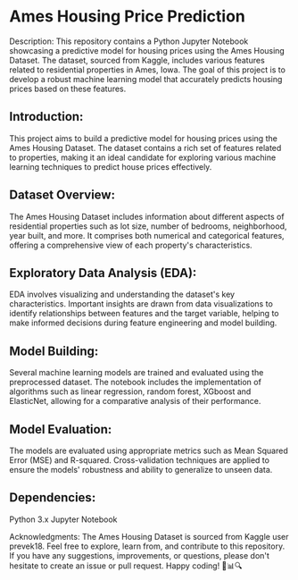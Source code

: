 # Ames Housing Price Prediction

Description:
This repository contains a Python Jupyter Notebook showcasing a predictive model for housing prices using the Ames Housing Dataset. The dataset, sourced from Kaggle, includes various features related to residential properties in Ames, Iowa. The goal of this project is to develop a robust machine learning model that accurately predicts housing prices based on these features.

## Introduction:
This project aims to build a predictive model for housing prices using the Ames Housing Dataset. The dataset contains a rich set of features related to properties, making it an ideal candidate for exploring various machine learning techniques to predict house prices effectively.

## Dataset Overview:
The Ames Housing Dataset includes information about different aspects of residential properties such as lot size, number of bedrooms, neighborhood, year built, and more. It comprises both numerical and categorical features, offering a comprehensive view of each property's characteristics.

## Exploratory Data Analysis (EDA):
EDA involves visualizing and understanding the dataset's key characteristics. Important insights are drawn from data visualizations to identify relationships between features and the target variable, helping to make informed decisions during feature engineering and model building.

## Model Building:
Several machine learning models are trained and evaluated using the preprocessed dataset. The notebook includes the implementation of algorithms such as linear regression, random forest, XGboost and ElasticNet, allowing for a comparative analysis of their performance.

## Model Evaluation:
The models are evaluated using appropriate metrics such as Mean Squared Error (MSE) and R-squared. Cross-validation techniques are applied to ensure the models' robustness and ability to generalize to unseen data.

## Dependencies:
Python 3.x
Jupyter Notebook

Acknowledgments:
The Ames Housing Dataset is sourced from Kaggle user prevek18.
Feel free to explore, learn from, and contribute to this repository. If you have any suggestions, improvements, or questions, please don't hesitate to create an issue or pull request. 
Happy coding! 🏡📊🔍
